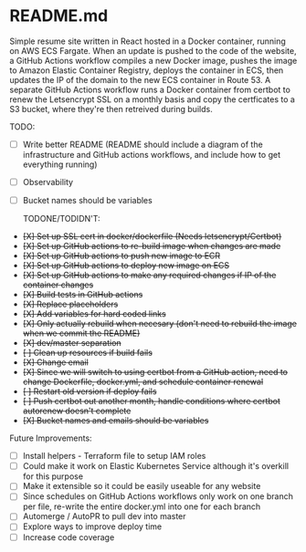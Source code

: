 # README.md
Simple resume site written in React hosted in a Docker container, running on AWS ECS Fargate. 
When an update is pushed to the code of the website, a GitHub Actions workflow compiles a new Docker image,
pushes the image to Amazon Elastic Container Registry, deploys the container in ECS, then updates 
the IP of the domain to the new ECS container in Route 53. A separate GitHub Actions workflow runs
a Docker container from certbot to renew the Letsencrypt SSL on a monthly basis and copy the certficates
to a S3 bucket, where they're then retreived during builds.

  TODO:
- [ ] Write better README (README should include a diagram of the infrastructure and GitHub actions workflows, and include how to get everything running)
- [ ] Observability
- [ ] Bucket names should be variables


  TODONE/TODIDN'T:
- ~~[X] Set up SSL cert in docker/dockerfile (Needs letsencrypt/Certbot)~~
- ~~[X] Set up GitHub actions to re-build image when changes are made~~
- ~~[X] Set up GitHub actions to push new image to ECR~~
- ~~[X] Set up GitHub actions to deploy new image on ECS~~
- ~~[X] Set up GitHub actions to make any required changes if IP of the container changes~~
- ~~[X] Build tests in GitHub actions~~
- ~~[X] Replace placeholders~~
- ~~[X] Add variables for hard coded links~~
- ~~[X] Only actually rebuild when necesary (don't need to rebuild the image when we commit the README)~~
- ~~[X] dev/master separation~~
- ~~[ ] Clean up resources if build fails~~
- ~~[X] Change email~~
- ~~[X] Since we will switch to using certbot from a GitHub action, need to change Dockerfile, docker.yml, and schedule container renewal~~
- ~~[ ] Restart old version if deploy fails~~
- ~~[ ] Push certbot out another month, handle conditions where certbot autorenew doesn't complete~~
- ~~[X] Bucket names and emails should be variables~~


 Future Improvements:
 - [ ] Install helpers - Terraform file to setup IAM roles
 - [ ] Could make it work on Elastic Kubernetes Service although it's overkill for this purpose
 - [ ] Make it extensible so it could be easily useable for any website
 - [ ] Since schedules on GitHub Actions workflows only work on one branch per file, re-write the entire docker.yml into one for each branch
 - [ ] Automerge / AutoPR to pull dev into master
 - [ ] Explore ways to improve deploy time
 - [ ] Increase code coverage 